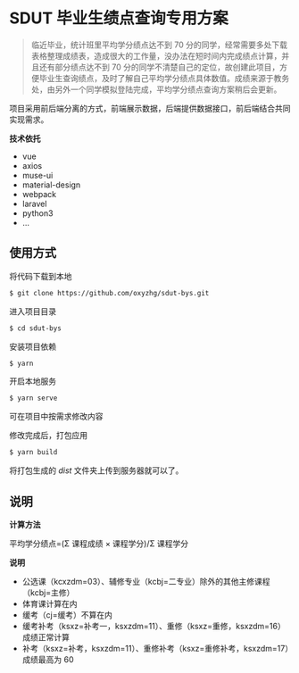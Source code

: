 # SDUT 毕业生绩点查询专用方案

> 临近毕业，统计班里平均学分绩点达不到 70 分的同学，经常需要多处下载表格整理成绩表，造成很大的工作量，没办法在短时间内完成绩点计算，并且还有部分绩点达不到 70 分的同学不清楚自己的定位，故创建此项目，方便毕业生查询绩点，及时了解自己平均学分绩点具体数值。成绩来源于教务处，由另外一个同学模拟登陆完成，平均学分绩点查询方案稍后会更新。

项目采用前后端分离的方式，前端展示数据，后端提供数据接口，前后端结合共同实现需求。

**技术依托**

- vue
- axios
- muse-ui
- material-design
- webpack
- laravel
- python3
- ...

## 使用方式

将代码下载到本地

```bash
$ git clone https://github.com/oxyzhg/sdut-bys.git
```

进入项目目录

```bash
$ cd sdut-bys
```

安装项目依赖

```bash
$ yarn
```

开启本地服务

```bash
$ yarn serve
```

可在项目中按需求修改内容

修改完成后，打包应用

```bash
$ yarn build
```

将打包生成的 _dist_ 文件夹上传到服务器就可以了。

## 说明

**计算方法**

平均学分绩点=(Σ 课程成绩 × 课程学分)/Σ 课程学分

**说明**

- 公选课（kcxzdm=03）、辅修专业（kcbj=二专业）除外的其他主修课程（kcbj=主修）
- 体育课计算在内
- 缓考（cj=缓考）不算在内
- 缓考补考（ksxz=补考一，ksxzdm=11）、重修（ksxz=重修，ksxzdm=16）成绩正常计算
- 补考（ksxz=补考，ksxzdm=11）、重修补考（ksxz=重修补考，ksxzdm=17）成绩最高为 60
